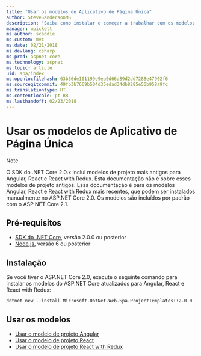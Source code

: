 ```yaml
---
title: "Usar os modelos de Aplicativo de Página Única"
author: SteveSandersonMS
description: "Saiba como instalar e começar a trabalhar com os modelos de projeto do SPA (Aplicativo de Página Única) ASP.NET Core."
manager: wpickett
ms.author: scaddie
ms.custom: mvc
ms.date: 02/21/2018
ms.devlang: csharp
ms.prod: aspnet-core
ms.technology: aspnet
ms.topic: article
uid: spa/index
ms.openlocfilehash: 63b56de101199e9ea0d66d89d2dd7288e47902f6
ms.sourcegitcommit: 49fb3b7669b504d35edad34db8285e56b958a9fc
ms.translationtype: HT
ms.contentlocale: pt-BR
ms.lasthandoff: 02/23/2018
---
```

# <a name="use-the-single-page-application-templates"></a>Usar os modelos de Aplicativo de Página Única

> [!NOTE]
> O SDK do .NET Core 2.0.x inclui modelos de projeto mais antigos para Angular, React e React with Redux. Esta documentação não é sobre esses modelos de projeto antigos. Essa documentação é para os modelos Angular, React e React with Redux mais recentes, que podem ser instalados manualmente no ASP.NET Core 2.0. Os modelos são incluídos por padrão com o ASP.NET Core 2.1.

## <a name="prerequisites"></a>Pré-requisitos

* [SDK do .NET Core](https://www.microsoft.com/net/download), versão 2.0.0 ou posterior
* [Node.js](https://nodejs.org), versão 6 ou posterior

## <a name="installation"></a>Instalação

Se você tiver o ASP.NET Core 2.0, execute o seguinte comando para instalar os modelos do ASP.NET Core atualizados para Angular, React e React with Redux:

```console
dotnet new --install Microsoft.DotNet.Web.Spa.ProjectTemplates::2.0.0
```

## <a name="use-the-templates"></a>Usar os modelos

- [Usar o modelo de projeto Angular](xref:spa/angular)
- [Usar o modelo de projeto React](xref:spa/react)
- [Usar o modelo de projeto React with Redux](xref:spa/react-with-redux)
